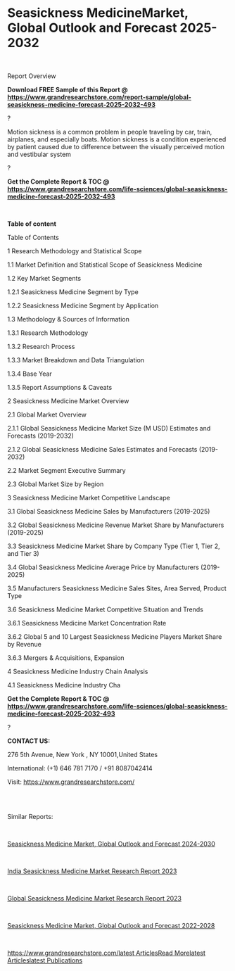 <h1>Seasickness MedicineMarket, Global Outlook and Forecast 2025-2032</h1><br/><p>Report Overview</p>
 
 
 
 <div><b>Download FREE Sample of this Report @ <a href="https://www.grandresearchstore.com/report-sample/global-seasickness-medicine-forecast-2025-2032-493">https://www.grandresearchstore.com/report-sample/global-seasickness-medicine-forecast-2025-2032-493</a></b></div>
 
 
 
 <p>? </p>
 
 
 
 <p>Motion sickness is a common problem in people traveling by car, train, airplanes, and especially boats. Motion sickness is a condition experienced by patient caused due to difference between the visually perceived motion and vestibular system</p>
 
 
 
 <p>? </p>
 
 
 
 <div><b>Get the Complete Report & TOC @ <a href="https://www.grandresearchstore.com/life-sciences/global-seasickness-medicine-forecast-2025-2032-493">https://www.grandresearchstore.com/life-sciences/global-seasickness-medicine-forecast-2025-2032-493</a></b></div>
 
 
 
 <p><br />
 
 <b>Table of content</b></p>
 
 
 
 <p>Table of Contents<br />
 
 1 Research Methodology and Statistical Scope<br />
 
 1.1 Market Definition and Statistical Scope of Seasickness Medicine<br />
 
 1.2 Key Market Segments<br />
 
 1.2.1 Seasickness Medicine Segment by Type<br />
 
 1.2.2 Seasickness Medicine Segment by Application<br />
 
 1.3 Methodology & Sources of Information<br />
 
 1.3.1 Research Methodology<br />
 
 1.3.2 Research Process<br />
 
 1.3.3 Market Breakdown and Data Triangulation<br />
 
 1.3.4 Base Year<br />
 
 1.3.5 Report Assumptions & Caveats<br />
 
 2 Seasickness Medicine Market Overview<br />
 
 2.1 Global Market Overview<br />
 
 2.1.1 Global Seasickness Medicine Market Size (M USD) Estimates and Forecasts (2019-2032)<br />
 
 2.1.2 Global Seasickness Medicine Sales Estimates and Forecasts (2019-2032)<br />
 
 2.2 Market Segment Executive Summary<br />
 
 2.3 Global Market Size by Region<br />
 
 3 Seasickness Medicine Market Competitive Landscape<br />
 
 3.1 Global Seasickness Medicine Sales by Manufacturers (2019-2025)<br />
 
 3.2 Global Seasickness Medicine Revenue Market Share by Manufacturers (2019-2025)<br />
 
 3.3 Seasickness Medicine Market Share by Company Type (Tier 1, Tier 2, and Tier 3)<br />
 
 3.4 Global Seasickness Medicine Average Price by Manufacturers (2019-2025)<br />
 
 3.5 Manufacturers Seasickness Medicine Sales Sites, Area Served, Product Type<br />
 
 3.6 Seasickness Medicine Market Competitive Situation and Trends<br />
 
 3.6.1 Seasickness Medicine Market Concentration Rate<br />
 
 3.6.2 Global 5 and 10 Largest Seasickness Medicine Players Market Share by Revenue<br />
 
 3.6.3 Mergers & Acquisitions, Expansion<br />
 
 4 Seasickness Medicine Industry Chain Analysis<br />
 
 4.1 Seasickness Medicine Industry Cha</p>
 
 
 
 <div><b>Get the Complete Report & TOC @ <a href="https://www.grandresearchstore.com/life-sciences/global-seasickness-medicine-forecast-2025-2032-493">https://www.grandresearchstore.com/life-sciences/global-seasickness-medicine-forecast-2025-2032-493</a></b></div>
 
 
 
 <p>? </p>
 
 
 
 <p><b>CONTACT US:</b><br />
 
 276 5th Avenue, New York , NY 10001,United States<br />
 
 International: (+1) 646 781 7170 / +91 8087042414<br />
 
 Visit: <a href="https://www.grandresearchstore.com/">https://www.grandresearchstore.com/</a><br />
 
 <br />
 
 <br />
 
 Similar Reports:<br />
 
 <br />
 
 <a href="https://www.grandresearchstore.com/life-sciences/global-seasickness-medicine-forecast-2024-2030-142">Seasickness Medicine Market, Global Outlook and Forecast 2024-2030</a><br />
 
 <br />
 
 <a href="https://www.grandresearchstore.com/life-sciences/india-seasickness-medicine-2023-839">India Seasickness Medicine Market Research Report 2023</a><br />
 
 <br />
 
 <a href="https://www.grandresearchstore.com/life-sciences/global-seasickness-medicine-2023-309">Global Seasickness Medicine Market Research Report 2023</a><br />
 
 <br />
 
 <a href="https://www.grandresearchstore.com/life-sciences/global-seasickness-medicine-forecast-2022-2028-201">Seasickness Medicine Market, Global Outlook and Forecast 2022-2028</a><br />
 
 <br />
 
 <a href="https://gyeongbokgung.com">https://www.grandresearchstore.com/</a><a href="https://hallyeomaritime.com">latest Articles</a><a href="https://jingwansa.com">Read More</a><a href="https://nguoiviet.jp/">latest Articles</a><a href="https://www.intelmarketresearch.com/">latest Publications</a></p>